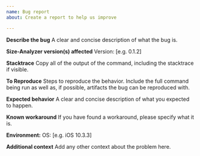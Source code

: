 ```yaml
---
name: Bug report
about: Create a report to help us improve

---
```


**Describe the bug**
A clear and concise description of what the bug is.

**Size-Analyzer version(s) affected**
Version: [e.g. 0.1.2]

**Stacktrace**
Copy all of the output of the command, including the stacktrace if visible.

**To Reproduce**
Steps to reproduce the behavior.
Include the full command being run as well as, if possible, artifacts the bug can be reproduced with.

**Expected behavior**
A clear and concise description of what you expected to happen.

**Known workaround**
If you have found a workaround, please specify what it is.

**Environment:**
OS: [e.g. iOS 10.3.3]

**Additional context**
Add any other context about the problem here.
